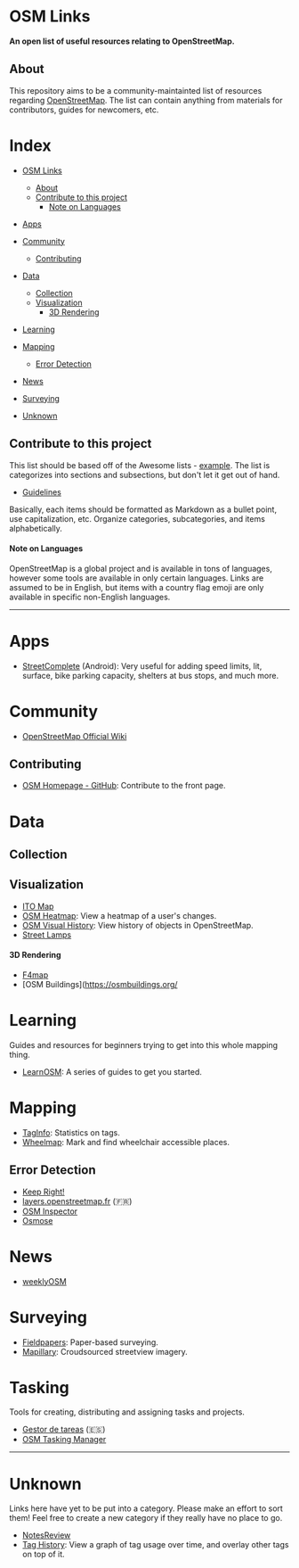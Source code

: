 # OSM Links
**An open list of useful resources relating to OpenStreetMap.**

## About
This repository aims to be a community-maintainted list of resources regarding [OpenStreetMap](https://www.openstreetmap.org/about).
The list can contain anything from materials for contributors, guides for newcomers, etc.


# Index
  - [OSM Links](#osm-links)
    - [About](#about)
    - [Contribute to this project](#contribute-to-this-project)
      - [Note on Languages](#note-on-languages)

  - [Apps](#apps)
  - [Community](#community)
    - [Contributing](#contributing)
  - [Data](#data)
    - [Collection](#collection)
    - [Visualization](#visualization)
      - [3D Rendering](#3d-rendering)
  - [Learning](#learning)
  - [Mapping](#mapping)
    - [Error Detection](#error-detection)
  - [News](#news)
  - [Surveying](#surveying)
  - [Unknown](#unknown)


## Contribute to this project
This list should be based off of the Awesome lists - [example](https://github.com/sindresorhus/awesome).
The list is categorizes into sections and subsections, but don't let it get out of hand.

* [Guidelines](https://github.com/sindresorhus/awesome/blob/master/contributing.md)

Basically, each items should be formatted as Markdown as a bullet point, use capitalization, etc.
Organize categories, subcategories, and items alphabetically.

#### Note on Languages
OpenStreetMap is a global project and is available in tons of languages, however some tools are available in only certain languages.
Links are assumed to be in English, but items with a country flag emoji are only available in specific non-English languages.


***

# Apps

- [StreetComplete](https://play.google.com/store/apps/details?id=de.westnordost.streetcomplete) (Android): Very useful for adding speed limits, lit, surface, bike parking capacity, shelters at bus stops, and much more.

# Community

- [OpenStreetMap Official Wiki](https://wiki.openstreetmap.org/wiki/Main_Page)

## Contributing

- [OSM Homepage - GitHub](https://github.com/openstreetmap/openstreetmap-website): Contribute to the front page.

# Data

## Collection

## Visualization

- [ITO Map](http://product.itoworld.com/map/main)
- [OSM Heatmap](http://yosmhm.neis-one.org/): View a heatmap of a user's changes.
- [OSM Visual History](https://aleung.github.io/osm-visual-history/): View history of objects in OpenStreetMap.
- [Street Lamps](http://inai.de/sl)

#### 3D Rendering

- [F4map](http://demo.f4map.com)
- [OSM Buildings](https://osmbuildings.org/

# Learning
Guides and resources for beginners trying to get into this whole mapping thing.

- [LearnOSM](http://learnosm.org/en/): A series of guides to get you started.

# Mapping

- [TagInfo](https://taginfo.openstreetmap.org/): Statistics on tags.
- [Wheelmap](https://wheelmap.org): Mark and find wheelchair accessible places.

## Error Detection

- [Keep Right!](https://www.keepright.at)
- [layers.openstreetmap.fr](http://layers.openstreetmap.fr/) (🇫🇷)
- [OSM Inspector](https://tools.geofabrik.de/osmi/)
- [Osmose](https://osmose.openstreetmap.fr/)

# News

- [weeklyOSM](http://www.weeklyosm.eu/)

# Surveying

- [Fieldpapers](http://fieldpapers.org/): Paper-based surveying.
- [Mapillary](https://www.mapillary.com/): Croudsourced streetview imagery.

# Tasking
Tools for creating, distributing and assigning tasks and projects.

- [Gestor de tareas](http://tareas.openstreetmap.es/) (🇪🇸)
- [OSM Tasking Manager](http://tasks.openstreetmap.us/)

***

# Unknown
Links here have yet to be put into a category. Please make an effort to sort them!
Feel free to create a new category if they really have no place to go.

- [NotesReview](https://ent8r.github.io/NotesReview/)
- [Tag History](http://taghistory.raifer.tech/): View a graph of tag usage over time, and overlay other tags on top of it.
